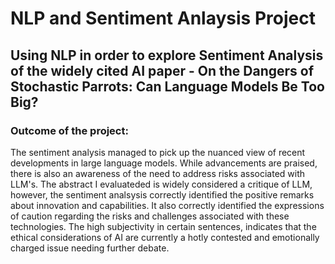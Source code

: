 # NLP and Sentiment Anlaysis Project

## Using NLP in order to explore Sentiment Analysis of the widely cited AI paper - On the Dangers of Stochastic Parrots: Can Language Models Be Too Big?

### Outcome of the project: <br>
The sentiment analysis managed to pick up the nuanced view of recent developments in large language models. While advancements are praised, there is also an awareness of the need to address risks associated with LLM's. The abstract I evaluateded is widely considered a critique of LLM, however, the sentiment analsysis correctly identified the positive remarks about innovation and capabilities. It also correctly identified the expressions of caution regarding the risks and challenges associated with these technologies. The high subjectivity in certain sentences, indicates that the ethical considerations of AI are currently a hotly contested and emotionally charged issue needing further debate.
